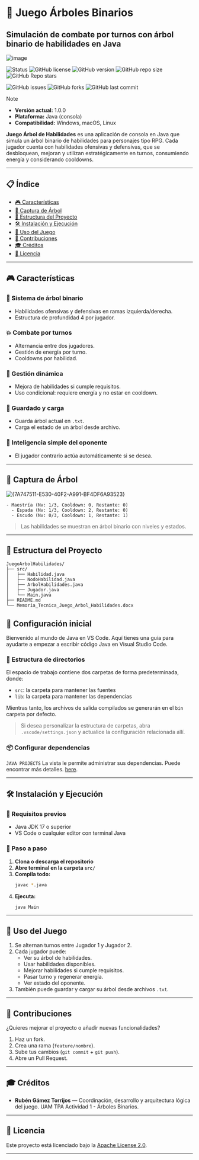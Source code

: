 # 🌳 Juego Árboles Binarios
## Simulación de combate por turnos con árbol binario de habilidades en Java
![image](https://github.com/user-attachments/assets/ef95c042-1491-4f79-aba1-848f13924ec2)


![Status](https://img.shields.io/badge/Estado-En%20Desarrollo-yellowgreen?style=flat-square)
![GitHub license](https://img.shields.io/github/license/usuario/JuegoArbolHabilidades?style=flat-square)
![GitHub version](https://img.shields.io/github/v/tag/usuario/JuegoArbolHabilidades?label=versión&style=flat-square)
![GitHub repo size](https://img.shields.io/github/repo-size/usuario/JuegoArbolHabilidades?style=flat-square)
![GitHub Repo stars](https://img.shields.io/github/stars/usuario/JuegoArbolHabilidades?style=social)

![GitHub issues](https://img.shields.io/github/issues/usuario/JuegoArbolHabilidades?style=flat-square)
![GitHub forks](https://img.shields.io/github/forks/usuario/JuegoArbolHabilidades?style=flat-square)
![GitHub last commit](https://img.shields.io/github/last-commit/usuario/JuegoArbolHabilidades?style=flat-square)

> [!NOTE]
> - **Versión actual:** 1.0.0  
> - **Plataforma:** Java (consola)  
> - **Compatibilidad:** Windows, macOS, Linux

**Juego Árbol de Habilidades** es una aplicación de consola en Java que simula un árbol binario de habilidades para personajes tipo RPG. Cada jugador cuenta con habilidades ofensivas y defensivas, que se desbloquean, mejoran y utilizan estratégicamente en turnos, consumiendo energía y considerando cooldowns.

---

## 📋 Índice
- [🎮 Características](#-características)
- [🌳 Captura de Árbol](#-captura-de-árbol)
- [📁 Estructura del Proyecto](#-estructura-del-proyecto)
- [🛠 Instalación y Ejecución](#-instalación-y-ejecución)
- [👥 Uso del Juego](#-uso-del-juego)
- [🤝 Contribuciones](#-contribuciones)
- [🎓 Créditos](#-créditos)
- [📜 Licencia](#-licencia)

---

## 🎮 Características

### 🌿 Sistema de árbol binario
- Habilidades ofensivas y defensivas en ramas izquierda/derecha.
- Estructura de profundidad 4 por jugador.

### 💥 Combate por turnos
- Alternancia entre dos jugadores.
- Gestión de energía por turno.
- Cooldowns por habilidad.

### 🔧 Gestión dinámica
- Mejora de habilidades si cumple requisitos.
- Uso condicional: requiere energía y no estar en cooldown.

### 💾 Guardado y carga
- Guarda árbol actual en `.txt`.
- Carga el estado de un árbol desde archivo.

### 🧠 Inteligencia simple del oponente
- El jugador contrario actúa automáticamente si se desea.

---

## 🌳 Captura de Árbol
![{7A747511-E530-40F2-A991-BF4DF6A93523}](https://github.com/user-attachments/assets/046e4564-9210-4335-bf62-3f9bd43c7a7d)

```
- Maestría (Nv: 1/3, Cooldown: 0, Restante: 0)
  - Espada (Nv: 1/3, Cooldown: 2, Restante: 0)
  - Escudo (Nv: 0/3, Cooldown: 1, Restante: 1)
```

> Las habilidades se muestran en árbol binario con niveles y estados.

---

## 📁 Estructura del Proyecto

```
JuegoArbolHabilidades/
├── src/
│   ├── Habilidad.java
│   ├── NodoHabilidad.java
│   ├── ArbolHabilidades.java
│   ├── Jugador.java
│   └── Main.java
├── README.md
└── Memoria_Tecnica_Juego_Arbol_Habilidades.docx
```

## 🚀 Configuración inicial

Bienvenido al mundo de Java en VS Code. Aquí tienes una guía para ayudarte a empezar a escribir código Java en Visual Studio Code.

### 📂 Estructura de directorios

El espacio de trabajo contiene dos carpetas de forma predeterminada, donde:

- `src`: la carpeta para mantener las fuentes
- `lib`: la carpeta para mantener las dependencias

Mientras tanto, los archivos de salida compilados se generarán en el `bin` carpeta por defecto.

> Si desea personalizar la estructura de carpetas, abra `.vscode/settings.json` y actualice la configuración relacionada allí.

### 📦 Configurar dependencias

`JAVA PROJECTS` La vista le permite administrar sus dependencias. Puede encontrar más detalles. [here](https://github.com/microsoft/vscode-java-dependency#manage-dependencies).

---

## 🛠 Instalación y Ejecución

### 🔹 Requisitos previos
- Java JDK 17 o superior
- VS Code o cualquier editor con terminal Java

### 🔹 Paso a paso

1. **Clona o descarga el repositorio**
2. **Abre terminal en la carpeta `src/`**
3. **Compila todo:**
   ```bash
   javac *.java
   ```
4. **Ejecuta:**
   ```bash
   java Main
   ```

---

## 👥 Uso del Juego

1. Se alternan turnos entre Jugador 1 y Jugador 2.
2. Cada jugador puede:
   - Ver su árbol de habilidades.
   - Usar habilidades disponibles.
   - Mejorar habilidades si cumple requisitos.
   - Pasar turno y regenerar energía.
   - Ver estado del oponente.
3. También puede guardar y cargar su árbol desde archivos `.txt`.

---

## 🤝 Contribuciones

¿Quieres mejorar el proyecto o añadir nuevas funcionalidades?

1. Haz un fork.
2. Crea una rama (`feature/nombre`).
3. Sube tus cambios (`git commit` + `git push`).
4. Abre un Pull Request.

---

## 🎓 Créditos

- **Rubén Gámez Torrijos** — Coordinación, desarrollo y arquitectura lógica del juego. UAM TPA Actividad 1 - Árboles Binarios.

---

## 📜 Licencia

Este proyecto está licenciado bajo la [Apache License 2.0](https://www.apache.org/licenses/LICENSE-2.0).

---
